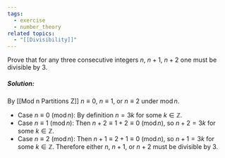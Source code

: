 ```yaml
---
tags:
  - exercise
  - number_theory
related topics:
  - "[[Divisibility]]"
---
```

Prove that for any three consecutive integers $n$, $n+1$, $n+2$ one must be divisible by $3$.
##### Solution:
By [[Mod n Partitions Z]] $n\equiv 0$, $n\equiv 1$, or $n\equiv 2$ under $\operatorname{mod} n$.
- Case $n\equiv 0\ (\operatorname{mod} n)$:
	By definition $n = 3k$ for some $k\in\mathbb{Z}$.
- Case $n\equiv 1\ (\operatorname{mod} n)$:
	Then $n+2 \equiv 1+2 \equiv 0\ (\operatorname{mod} n)$, so $n+2 = 3k$ for some $k\in\mathbb{Z}$.
- Case $n\equiv 2\ (\operatorname{mod} n)$:
	Then $n+1 \equiv 2+1 \equiv 0\ (\operatorname{mod} n)$, so $n+1 = 3k$ for some $k\in\mathbb{Z}$.
Therefore either $n$, $n+1$, or $n+2$ must be divisible by $3$.
